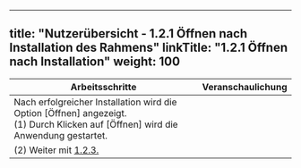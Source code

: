 
---
title: "Nutzerübersicht - 1.2.1 Öffnen nach Installation des Rahmens"
linkTitle: "1.2.1 Öffnen nach Installation"
weight: 100
---

| Arbeitsschritte | Veranschaulichung |
| ------ | :-----: |
| Nach erfolgreicher Installation wird die Option [Öffnen] angezeigt. <br> (1) Durch Klicken auf [Öffnen] wird die Anwendung gestartet. |  |
| (2) Weiter mit [1.2.3.](1.2.3%20FieldMApp%20Zugriffe%20festlegen) |  |
